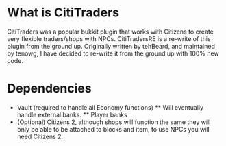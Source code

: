 What is CitiTraders
===================
CitiTraders was a popular bukkit plugin that works with Citizens to create very flexible traders/shops with NPCs. CitiTradersRE is
a re-write of this plugin from the ground up. Originally written by tehBeard, and maintained by tenowg, I have decided to re-write
it from the ground up with 100% new code.

Dependencies
============
* Vault (required to handle all Economy functions)
** Will eventually handle external banks.
** Player banks
* (Optional) Citizens 2, although shops will function the same they will only be able to be attached to blocks and item, to use NPCs
you will need Citizens 2.